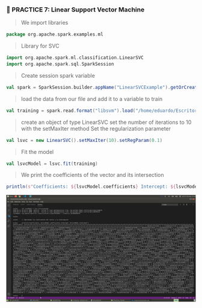 ### :memo: PRACTICE 7: Linear Support Vector Machine 

> We import libraries
```scala
package org.apache.spark.examples.ml
```

> Library for SVC
```scala
import org.apache.spark.ml.classification.LinearSVC
import org.apache.spark.sql.SparkSession
```
> Create session spark variable
```scala
val spark = SparkSession.builder.appName("LinearSVCExample").getOrCreate()
```

> load the data from our file and add it to a variable to train
```scala
val training = spark.read.format("libsvm").load("/home/eduardo/Escritorio/semestre_9/BigData/Unidad2/Practicas_Tareas/Data/sample_libsvm_data.txt")
```

> create an object of type LinearSVC
> set the number of iterations to 10 with the setMaxIter method
> Set the regularization parameter
```scala
val lsvc = new LinearSVC().setMaxIter(10).setRegParam(0.1)
```

> Fit the model
```scala
val lsvcModel = lsvc.fit(training)
```

> We print the coefficients of the vector and its intersection
```scala
println(s"Coefficients: ${lsvcModel.coefficients} Intercept: ${lsvcModel.intercept}")
```
![Alt text](SVC.png "SVC")